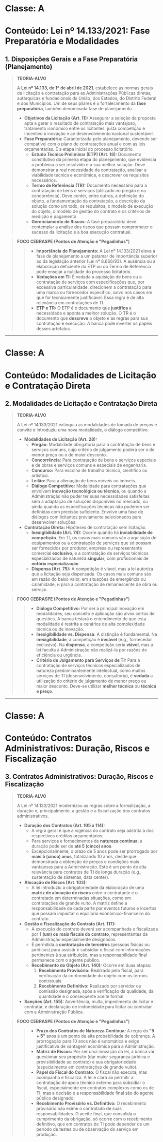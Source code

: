 # Classe: A
# Conteúdo: Lei nº 14.133/2021: Fase Preparatória e Modalidades

## 1. Disposições Gerais e a Fase Preparatória (Planejamento)

> **TEORIA-ALVO**
>
> A **Lei nº 14.133, de 1º de abril de 2021**, estabelece as normas gerais de licitação e contratação para as Administrações Públicas diretas, autárquicas e fundacionais da União, dos Estados, do Distrito Federal e dos Municípios. Um de seus pilares é o fortalecimento da **fase preparatória**, também denominada fase de planejamento.
>
> * **Objetivos da Licitação (Art. 11):** Assegurar a seleção da proposta apta a gerar o resultado de contratação mais vantajoso, tratamento isonômico entre os licitantes, justa competição e incentivo à inovação e ao desenvolvimento nacional sustentável.
> * **Fase Preparatória:** Caracterizada pelo planejamento, devendo ser compatível com o plano de contratações anual e com as leis orçamentárias. É a etapa inicial do processo licitatório.
>     * **Estudo Técnico Preliminar (ETP) (Art. 18):** Documento constitutivo da primeira etapa do planejamento, que evidencia o problema a ser resolvido e a sua melhor solução. Deve demonstrar a real necessidade da contratação, analisar a viabilidade técnica e econômica, e descrever os requisitos necessários.
>     * **Termo de Referência (TR):** Documento necessário para a contratação de bens e serviços (utilizado no pregão e na concorrência). Deve conter, entre outros, a definição do objeto, a fundamentação da contratação, a descrição da solução como um todo, os requisitos, o modelo de execução do objeto, o modelo de gestão do contrato e os critérios de medição e pagamento.
>     * **Gerenciamento de Riscos:** A fase preparatória deve contemplar a análise dos riscos que possam comprometer o sucesso da licitação e a boa execução contratual.

> **FOCO CEBRASPE (Pontos de Atenção e "Pegadinhas")**
>
> > * **Importância do Planejamento:** A Lei nº 14.133/2021 eleva a fase de planejamento a um patamar de importância superior ao da legislação anterior (Lei nº 8.666/93). A ausência ou a elaboração deficiente do ETP ou do Termo de Referência pode ensejar a nulidade do processo licitatório.
> > * **Vedações em TI:** É vedada a aquisição de bens ou a contratação de serviços com especificações que, por excessiva particularidade, direcionem a contratação para uma marca ou fornecedor específico, salvo nos casos em que for tecnicamente justificável. Essa regra é de alta relevância em contratações de TI.
> > * **ETP e TR:** O ETP é o documento que **justifica** a necessidade e aponta a melhor solução. O TR é o documento que **descreve** o objeto e as regras para sua contratação e execução. A banca pode inverter os papéis desses artefatos.

---
# Classe: A
# Conteúdo: Modalidades de Licitação e Contratação Direta

## 2. Modalidades de Licitação e Contratação Direta

> **TEORIA-ALVO**
>
> A Lei nº 14.133/2021 extinguiu as modalidades de tomada de preços e convite e introduziu uma nova modalidade, o diálogo competitivo.
>
> * **Modalidades de Licitação (Art. 28):**
>     * **Pregão:** Modalidade obrigatória para a contratação de bens e serviços comuns, cujo critério de julgamento poderá ser o de menor preço ou o de maior desconto.
>     * **Concorrência:** Para contratação de bens e serviços especiais e de obras e serviços comuns e especiais de engenharia.
>     * **Concurso:** Para escolha de trabalho técnico, científico ou artístico.
>     * **Leilão:** Para a alienação de bens móveis ou imóveis.
>     * **Diálogo Competitivo:** Modalidade para contratações que envolvam **inovação tecnológica ou técnica**, ou quando a Administração não puder ter suas necessidades satisfeitas sem a adaptação de soluções disponíveis no mercado, ou ainda quando as especificações técnicas não puderem ser definidas com precisão suficiente. Envolve uma fase de diálogos com licitantes previamente selecionados para desenvolver soluções.
> * **Contratação Direta:** Hipóteses de contratação sem licitação.
>     * **Inexigibilidade (Art. 74):** Ocorre quando há **inviabilidade de competição**. Em TI, os casos mais comuns são a aquisição de equipamentos ou a contratação de serviços que só possam ser fornecidos por produtor, empresa ou representante comercial **exclusivo**, e a contratação de serviços técnicos especializados de natureza **singular**, com profissionais de **notória especialização**.
>     * **Dispensa (Art. 75):** A competição é viável, mas a lei autoriza que a licitação seja dispensada. Os casos mais comuns são em razão do baixo valor, em situações de emergência ou calamidade, и para a contratação de remanescente de obra ou serviço.

> **FOCO CEBRASPE (Pontos de Atenção e "Pegadinhas")**
>
> > * **Diálogo Competitivo:** Por ser a principal inovação em modalidades, seu conceito e aplicação são alvos certos de questões. A banca testará o entendimento de que esta modalidade é restrita a cenários de alta complexidade técnica ou de inovação.
> > * **Inexigibilidade vs. Dispensa:** A distinção é fundamental. Na **inexigibilidade**, a competição é **inviável** (e.g., fornecedor exclusivo). Na **dispensa**, a competição seria **viável**, mas a lei faculta à Administração não realizá-la por razões de eficiência ou urgência.
> > * **Critério de Julgamento para Serviços de TI:** Para a contratação de serviços técnicos especializados de natureza predominantemente intelectual, como muitos serviços de TI (desenvolvimento, consultoria), é **vedada** a utilização do critério de julgamento de menor preço ou maior desconto. Deve-se utilizar **melhor técnica** ou **técnica e preço**.

---
# Classe: A
# Conteúdo: Contratos Administrativos: Duração, Riscos e Fiscalização

## 3. Contratos Administrativos: Duração, Riscos e Fiscalização

> **TEORIA-ALVO**
>
> A Lei nº 14.133/2021 modernizou as regras sobre a formalização, a duração e, principalmente, a gestão e a fiscalização dos contratos administrativos.
>
> * **Duração dos Contratos (Art. 105 a 114):**
>     * A regra geral é que a vigência do contrato seja adstrita à dos respectivos créditos orçamentários.
>     * Para serviços e fornecimentos de **natureza contínua**, a duração pode ser de **até 5 (cinco) anos**.
>     * Excepcionalmente, o prazo de 5 anos pode ser prorrogado por **mais 5 (cinco) anos**, totalizando 10 anos, desde que demonstrada a obtenção de preços e condições mais vantajosas para a Administração. Este é um ponto de alta relevância para contratos de TI de longa duração (e.g., sustentação de sistemas, data center).
> * **Alocação de Riscos (Art. 103):**
>     * A lei introduziu a obrigatoriedade da elaboração de uma **matriz de alocação de riscos** entre o contratante e o contratado em determinadas situações, como em contratações de grande vulto. A matriz define a responsabilidade de cada parte por eventos futuros e incertos que possam impactar o equilíbrio econômico-financeiro do contrato.
> * **Gestão e Fiscalização do Contrato (Art. 117):**
>     * A execução do contrato deverá ser acompanhada e fiscalizada por **1 (um) ou mais fiscais do contrato**, representantes da Administração especialmente designados.
>     * É permitida a **contratação de terceiros** (pessoas físicas ou jurídicas) para assistir e subsidiar o fiscal com informações pertinentes à sua atribuição, mas a responsabilidade final permanece com o agente público.
>     * **Recebimento do Objeto (Art. 140):** Ocorre em duas etapas:
>         1.  **Recebimento Provisório:** Realizado pelo fiscal, para verificação da conformidade do objeto com os termos contratuais.
>         2.  **Recebimento Definitivo:** Realizado por servidor ou comissão designada, após a verificação da qualidade, da quantidade e o consequente aceite formal.
> * **Sanções (Art. 155):** Advertência, multa, impedimento de licitar e contratar, e declaração de inidoneidade para licitar ou contratar com a Administração Pública.

> **FOCO CEBRASPE (Pontos de Atenção e "Pegadinhas")**
>
> > * **Prazo dos Contratos de Natureza Contínua:** A regra do **"5 + 5"** anos é um ponto de alta probabilidade de cobrança. A prorrogação para 10 anos não é automática e exige justificativa de vantagem econômica para a Administração.
> > * **Matriz de Riscos:** Por ser uma inovação da lei, a banca vai questionar seu propósito (dar maior segurança jurídica e previsibilidade ao contrato) e sua obrigatoriedade (especialmente em contratações de grande vulto).
> > * **Papel do Fiscal do Contrato:** O fiscal não executa, mas acompanha e fiscaliza. A lei é clara ao permitir a contratação de apoio técnico externo para subsidiar o fiscal, especialmente em contratos complexos como os de TI, mas a decisão e a responsabilidade final são do agente público designado.
> > * **Recebimento Provisório vs. Definitivo:** O recebimento provisório não exime o contratado de suas responsabilidades. O aceite final, que consolida o cumprimento da obrigação, só ocorre com o recebimento definitivo, que em contratos de TI pode depender de um período de testes ou de observação do serviço em produção.